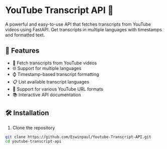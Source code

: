 # YouTube Transcript API 🎥
A powerful and easy-to-use API that fetches transcripts from YouTube videos using FastAPI. Get transcripts in multiple languages with timestamps and formatted text.

## 🚀 Features

- 📝 Fetch transcripts from YouTube videos
- 🌐 Support for multiple languages
- ⌚ Timestamp-based transcript formatting
- 📋 List available transcript languages
- 🔗 Support for various YouTube URL formats
- 📚 Interactive API documentation

## 🛠️ Installation

1. Clone the repository
```bash
git clone https://github.com/Eswinpaul/Youtube-Transcript-API.git
cd youtube-transcript-api


